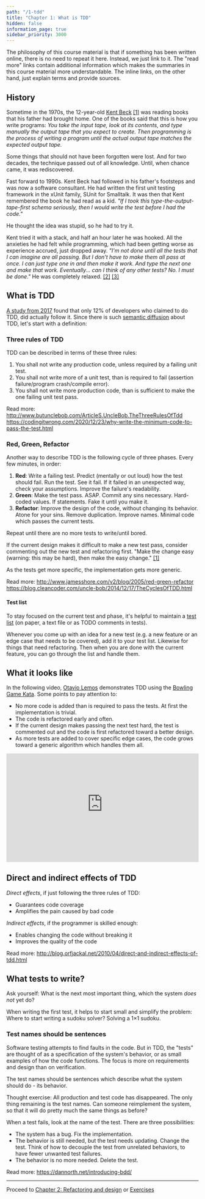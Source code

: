 ```yaml
---
path: "/1-tdd"
title: "Chapter 1: What is TDD"
hidden: false
information_page: true
sidebar_priority: 3000
---
```


The philosophy of this course material is that if something has been written online, there is no need to repeat it here. Instead, we just link to it. The "read more" links contain additional information which makes the summaries in this course material more understandable. The inline links, on the other hand, just explain terms and provide sources.


## History

Sometime in the 1970s, the 12-year-old [Kent Beck](https://en.wikipedia.org/wiki/Kent_Beck) [[1]](https://www.amazon.com/Test-Driven-Development-Kent-Beck/dp/0321146530) was reading books that his father had brought home. One of the books said that this is how you write programs: *You take the input tape, look at its contents, and type manually the output tape that you expect to create. Then programming is the process of writing a program until the actual output tape matches the expected output tape.*

Some things that should not have been forgotten were lost. And for two decades, the technique passed out of all knowledge. Until, when chance came, it was rediscovered.

Fast forward to 1990s. Kent Beck had followed in his father's footsteps and was now a software consultant. He had written the first unit testing framework in the xUnit family, SUnit for Smalltalk. It was then that Kent remembered the book he had read as a kid. *"If I took this type-the-output-tape-first schema seriously, then I would write the test before I had the code."*

He thought the idea was stupid, so he had to try it.

Kent tried it with a stack, and half an hour later he was hooked. All the anxieties he had felt while programming, which had been getting worse as experience accrued, just dropped away. *"I'm not done until all the tests that I can imagine are all passing. But I don't have to make them all pass at once. I can just type one in and then make it work. And type the next one and make that work. Eventually... can I think of any other tests? No. I must be done."* He was completely relaxed.
[[2]](https://youtu.be/tM1iOJsR7p4?t=2080)
[[3]](https://youtu.be/cGuTmOUdFbo?t=325)


## What is TDD

[A study from 2017](http://dx.doi.org/10.1109/TSE.2017.2776152) found that only 12% of developers who claimed to do TDD, did actually follow it.  Since there is such [semantic diffusion](https://martinfowler.com/bliki/SemanticDiffusion.html) about TDD, let's start with a definition:


### Three rules of TDD

TDD can be described in terms of these three rules:

1. You shall not write any production code, unless required by a failing unit test.
2. You shall not write more of a unit test, than is required to fail (assertion failure/program crash/compile error).
3. You shall not write more production code, than is sufficient to make the one failing unit test pass.

Read more:
http://www.butunclebob.com/ArticleS.UncleBob.TheThreeRulesOfTdd
https://codingitwrong.com/2020/12/23/why-write-the-minimum-code-to-pass-the-test.html


### Red, Green, Refactor

Another way to describe TDD is the following cycle of three phases. Every few minutes, in order:

1. **Red**: Write a failing test. Predict (mentally or out loud) how the test should fail. Run the test. See it fail. If it failed in an unexpected way, check your assumptions. Improve the failure's readability.
2. **Green**: Make the test pass. ASAP. Commit any sins necessary. Hard-coded values. If statements. Fake it until you make it.
3. **Refactor**: Improve the design of the code, without changing its behavior. Atone for your sins. Remove duplication. Improve names. Minimal code which passes the current tests.

Repeat until there are no more tests to write/until bored.

If the current design makes it difficult to make a new test pass, consider commenting out the new test and refactoring first. "Make the change easy (warning: this may be hard), then make the easy change." [[1]](https://twitter.com/KentBeck/status/250733358307500032)

As the tests get more specific, the implementation gets more generic.

Read more:
http://www.jamesshore.com/v2/blog/2005/red-green-refactor
https://blog.cleancoder.com/uncle-bob/2014/12/17/TheCyclesOfTDD.html


#### Test list

To stay focused on the current test and phase, it's helpful to maintain a [test list](https://twitter.com/ursenzler/status/1433096612088356866/photo/2) (on paper, a text file or as TODO comments in tests).

Whenever you come up with an idea for a new test (e.g. a new feature or an edge case that needs to be covered), add it to your test list. Likewise for things that need refactoring. Then when you are done with the current feature, you can go through the list and handle them.


## What it looks like

In the following video, [Otavio Lemos](https://twitter.com/otaviolemos) demonstrates TDD using the [Bowling Game Kata](https://kata-log.rocks/bowling-game-kata). Some points to pay attention to:

- No more code is added than is required to pass the tests. At first the implementation is trivial.
- The code is refactored early and often.
- If the current design makes passing the next test hard, the test is commented out and the code is first refactored toward a better design.
- As more tests are added to cover specific edge cases, the code grows toward a generic algorithm which handles them all.

<iframe style="width: 100%; aspect-ratio: 560/315;"  src="https://www.youtube-nocookie.com/embed/1o_EbACQpQ8" title="Bowling Kata in TypeScript - YouTube video player" frameborder="0" allow="accelerometer; autoplay; clipboard-write; encrypted-media; gyroscope; picture-in-picture" allowfullscreen></iframe>


## Direct and indirect effects of TDD

*Direct effects*, if just following the three rules of TDD:

- Guarantees code coverage
- Amplifies the pain caused by bad code

*Indirect effects*, if the programmer is skilled enough:

- Enables changing the code without breaking it
- Improves the quality of the code

Read more:
http://blog.orfjackal.net/2010/04/direct-and-indirect-effects-of-tdd.html


## What tests to write?

Ask yourself: What is the next most important thing, which the system *does not* yet do?

When writing the first test, it helps to start small and simplify the problem: Where to start writing a sudoku solver? Solving a 1×1 sudoku.


### Test names should be sentences

Software testing attempts to find faults in the code. But in TDD, the "tests" are thought of as a specification of the system's behavior, or as small examples of how the code functions. The focus is more on requirements and design than on verification.

The test names should be sentences which describe what the system should do - its behavior.

Thought exercise: All production and test code has disappeared. The only thing remaining is the test names. Can someone reimplement the system, so that it will do pretty much the same things as before?

When a test fails, look at the name of the test. There are three possibilities:

- The system has a bug. Fix the implementation.
- The behavior is still needed, but the test needs updating. Change the test. Think of how to decouple the test from unrelated behaviors, to have fewer unwanted test failures.
- The behavior is no more needed. Delete the test.

Read more:
https://dannorth.net/introducing-bdd/

---

Proceed to [Chapter 2: Refactoring and design](/2-design) or [Exercises](/exercises)
